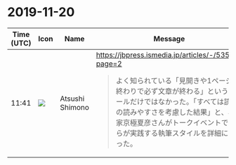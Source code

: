 # 2019-11-20

|Time (UTC)|Icon|Name|Message|
|---|---|---|---|
|11:41|![](https://secure.gravatar.com/avatar/3f82b853a23d9a6d1ce612d83f3a3a54.jpg?s=72&d=https%3A%2F%2Fa.slack-edge.com%2Fdf10d%2Fimg%2Favatars%2Fava_0008-72.png)|Atsushi Shimono|<https://jbpress.ismedia.jp/articles/-/53512?page=2><br><blockquote>よく知られている「見開きや1ページの終わりで必ず文章が終わる」というルールだけではなかった。「すべては読者の読みやすさを考慮した結果」と、小説家京極夏彦さんがトークイベントで自らが実践する執筆スタイルを詳細に語った。</blockquote>|
